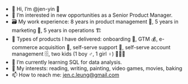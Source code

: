 - 👋 Hi, I’m @jen-yin 🐺
- 👀 I’m interested in new opportunities as a Senior Product Manager.
- 🗃️ My work experience: 8 years in product management 🎁, 5 years in marketing 📮, 5 years in operations 🏗️
- 💼 Types of products I have delivered: onboarding 🛫, GTM 💰, e-commerce acquisition 🤑, self-serve support 🤗, self-serve account management 🗄️, two kids (1 boy ♂️, 1 girl ♀️) 👶👶😆
- 🌱 I’m currently learning SQL for data analysis.
- 💞️ My interests: reading, writing, painting, video games, movies, baking
- 📫 How to reach me: jen.c.leung@gmail.com


